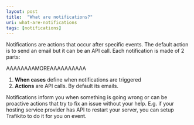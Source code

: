 ```yaml
---
layout: post
title:  "What are notifications?"
uri: what-are-notifications
tags: [notifications]
---
```


Notifications are actions that occur after specific events. The default action is to send an email but it can be an API call. Each notification is made of 2 parts:

AAAAAAAAMOREAAAAAAAAAA

1.  **When cases** define when notifications are triggered
2.  **Actions** are API calls. By default its emails.

Notifications inform you when something is going wrong or can be proactive actions that try to fix an issue without your help. E.g. if your hosting service provider has API to restart your server, you can setup Trafikito to do it for you on event.